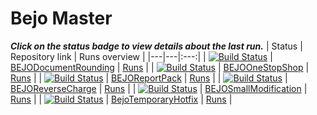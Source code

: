 # Bejo Master 
_**Click on the status badge to view details about the last run.**_ 
| Status | Repository link | Runs overview |
|---|---|:---:| 
| [![Build Status](https://dev.azure.com/navertica/BusinessCentral/_apis/build/status%2FBejo%2FMaster%2FBEJODocumentRounding%20Master?repoName=BEJODocumentRounding&branchName=master)](https://dev.azure.com/navertica/f42cedc3-eb03-40cd-8174-5d39c5e8f68a/_build/results?buildId=121979) | [BEJODocumentRounding](https://dev.azure.com/navertica/BusinessCentral/_git/BEJODocumentRounding) | [Runs](https://dev.azure.com/navertica/BusinessCentral/_build?definitionId=336) | 
| [![Build Status](https://dev.azure.com/navertica/BusinessCentral/_apis/build/status%2FBejo%2FMaster%2FBEJOOneStopShop%20Master?repoName=BEJOOneStopShop&branchName=master)](https://dev.azure.com/navertica/f42cedc3-eb03-40cd-8174-5d39c5e8f68a/_build/results?buildId=121960) | [BEJOOneStopShop](https://dev.azure.com/navertica/BusinessCentral/_git/BEJOOneStopShop) | [Runs](https://dev.azure.com/navertica/BusinessCentral/_build?definitionId=652) | 
| [![Build Status](https://dev.azure.com/navertica/BusinessCentral/_apis/build/status%2FBejo%2FMaster%2FBEJOReportPack%20Master?repoName=BEJOReportPack&branchName=master)](https://dev.azure.com/navertica/f42cedc3-eb03-40cd-8174-5d39c5e8f68a/_build/results?buildId=121644) | [BEJOReportPack](https://dev.azure.com/navertica/BusinessCentral/_git/BEJOReportPack) | [Runs](https://dev.azure.com/navertica/BusinessCentral/_build?definitionId=363) | 
| [![Build Status](https://dev.azure.com/navertica/BusinessCentral/_apis/build/status%2FBejo%2FMaster%2FBEJOReverseCharge%20Master?repoName=BEJOReverseCharge&branchName=master)](https://dev.azure.com/navertica/f42cedc3-eb03-40cd-8174-5d39c5e8f68a/_build/results?buildId=121796) | [BEJOReverseCharge](https://dev.azure.com/navertica/BusinessCentral/_git/BEJOReverseCharge) | [Runs](https://dev.azure.com/navertica/BusinessCentral/_build?definitionId=348) | 
| [![Build Status](https://dev.azure.com/navertica/BusinessCentral/_apis/build/status%2FBejo%2FMaster%2FBEJOSmallModification%20Master?repoName=BEJOSmallModification&branchName=master)](https://dev.azure.com/navertica/f42cedc3-eb03-40cd-8174-5d39c5e8f68a/_build/results?buildId=121867) | [BEJOSmallModification](https://dev.azure.com/navertica/BusinessCentral/_git/BEJOSmallModification) | [Runs](https://dev.azure.com/navertica/BusinessCentral/_build?definitionId=345) | 
| [![Build Status](https://dev.azure.com/navertica/BusinessCentral/_apis/build/status%2FBejo%2FMaster%2FBejoTemporaryHotfix%20Master?repoName=BejoTemporaryHotfix&branchName=master)](https://dev.azure.com/navertica/f42cedc3-eb03-40cd-8174-5d39c5e8f68a/_build/results?buildId=121733) | [BejoTemporaryHotfix](https://dev.azure.com/navertica/BusinessCentral/_git/BejoTemporaryHotfix) | [Runs](https://dev.azure.com/navertica/BusinessCentral/_build?definitionId=1349) | 

